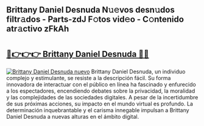 ## Brittany Daniel Desnuda N𝚞𝚎vos desn𝚞dos filtr𝚊dos - Parts-zdJ F𝚘tos vid𝚎o - C𝚘ntenido atr𝚊ctivo zFkAh

# <h2><a href="http://mb4qtw.tromn.icu/?c=Brittany+Daniel+Desnuda">🔗👉👉👉 Brittany Daniel Desnuda 🔗🔗</a></h2>

[![Brittany Daniel Desnuda nuevo](https://i.imgur.com/pEAQMta.gif)](http://mb4qtw.tromn.icu/?c=Brittany+Daniel+Desnuda)
Brittany Daniel Desnuda, un individuo complejo y estimulante, se resiste a la descripción fácil. Su forma innovadora de interactuar con el público en línea ha fascinado y enfurecido a los espectadores, encendiendo debates sobre la privacidad, la moralidad y las complejidades de las sociedades digitales. A pesar de la incertidumbre de sus próximas acciones, su impacto en el mundo virtual es profundo. La determinación inquebrantable y el carisma innegable impulsan a Brittany Daniel Desnuda a nuevas alturas en el ámbito digital.

